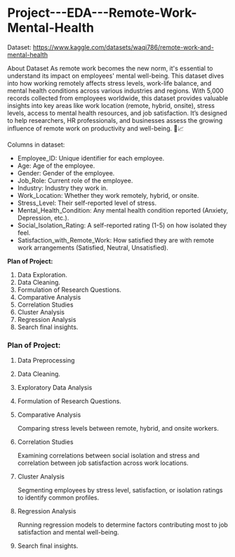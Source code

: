 # Project---EDA---Remote-Work-Mental-Health

Dataset: https://www.kaggle.com/datasets/waqi786/remote-work-and-mental-health

About Dataset
As remote work becomes the new norm, it's essential to understand its impact on employees' mental well-being. 
This dataset dives into how working remotely affects stress levels, work-life balance, and mental health conditions across various industries and regions.
With 5,000 records collected from employees worldwide, this dataset provides valuable insights into key areas like work location (remote, hybrid, onsite), stress levels, access to mental health resources, and job satisfaction. It’s designed to help researchers, HR professionals, and businesses assess the growing influence of remote work on productivity and well-being. 🌿📈

Columns in dataset:

-  Employee_ID: Unique identifier for each employee.
-  Age: Age of the employee.
-  Gender: Gender of the employee.
-  Job_Role: Current role of the employee.
-  Industry: Industry they work in.
-  Work_Location: Whether they work remotely, hybrid, or onsite.
-  Stress_Level: Their self-reported level of stress.
-  Mental_Health_Condition: Any mental health condition reported (Anxiety, Depression, etc.).
-  Social_Isolation_Rating: A self-reported rating (1-5) on how isolated they feel.
-  Satisfaction_with_Remote_Work: How satisfied they are with remote work arrangements (Satisfied, Neutral, Unsatisfied).

  <b> Plan of Project: </b>
  1. Data Exploration.
  2. Data Cleaning.
  3. Formulation of Research Questions.
  4. Comparative Analysis  
  5. Correlation Studies
  6. Cluster Analysis
  7. Regression Analysis
  8. Search final insights.

### Plan of Project:
  1. Data Preprocessing
  2. Data Cleaning.
  3. Exploratory Data Analysis
  4. Formulation of Research Questions.
  5. Comparative Analysis
     
     Comparing stress levels between remote, hybrid, and onsite workers.
     
  6. Correlation Studies
     
     Examining correlations between social isolation and stress and correlation between job satisfaction across work locations.
     
  7. Cluster Analysis

     Segmenting employees by stress level, satisfaction, or isolation ratings to identify common profiles.
     
  8. Regression Analysis
     
     Running regression models to determine factors contributing most to job satisfaction and mental well-being.
  9. Search final insights.
